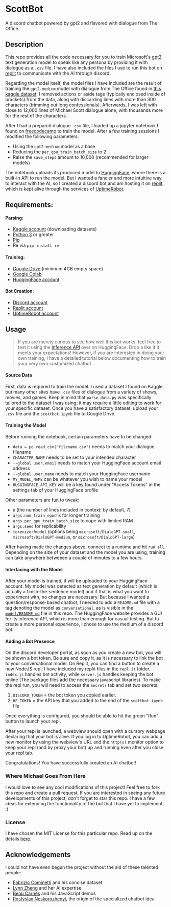 # ScottBot
A discord chatbot powered by gpt2 and flavored with dialogue from The Office.

## Description
This repo provides all the code necessary for you to train Microsoft's [gpt2](https://huggingface.co/gpt2) text generation model to speak like any persona by providing it with dialogue as a `.csv` file. I have also included the files I use to run this bot on [replit](https://replit.com/) to communicate with the AI through discord.

Regarding the model itself, the model files I have included are the result of training the `gpt2-medium` model with dialogue from The Office found in [this kaggle dataset](https://www.kaggle.com/datasets/fabriziocominetti/the-office-lines). I removed actions or aside tags (typically enclosed inside of brackets) from the data, along with discarding lines with more than 300 characters (trimming out long confessionals). Afterwards, I was left with close to 12,000 lines of Michael Scott dialogue alone, with thousands more for the rest of the characters.

After I had a prepared dialogue `.csv` file, I loaded up a jupyter notebook I found on [freecodecamp](https://www.freecodecamp.org/news/make-a-discord-bot-that-talks-like-rick-sanchez/) to train the model. After a few training sessions I modified the following parameters:
- Using the `gpt2-medium` model as a base
- Reducing the `per_gpu_train_batch_size` to 2
- Raise the `save_steps` amount to 10,000 (recommended for larger models)

The notebook uploads its produced model to [HuggingFace](https://huggingface.co/Chae/scottbot_med), where there is a built-in API to run the model. But I wanted a fancier and more intuitive way to interact with the AI, so I created a discord bot and am hosting it on [replit](https://replit.com/), which is kept alive through the services of [UptimeRobot](https://uptimerobot.com/). 

## Requirements:
#### Parsing:
- [Kaggle account](https://www.kaggle.com/) (downloading datasets)
- [Python 3](https://www.python.org/downloads/release/python-3109/) or greater
- [Pip](https://pypi.org/project/pip/#files)
- Re via `pip install re`

#### Training:
- [Google Drive](https://drive.google.com/) (minimum 4GB empty space)
- [Google Colab](https://colab.research.google.com/)
- [HuggingFace account](https://huggingface.co/)

#### Bot Creation:
- [Discord account](https://discord.com/developers/applications)
- [Replit account](https://replit.com/)
- [UptimeRobot account](https://uptimerobot.com/)

## Usage
>If you are merely curious to see how well this bot works, feel free to test it using the [Inference API](https://huggingface.co/Chae/scottbot_med) over on HuggingFace. Drop a like if it meets your expectations! However, if you are interested in doing your own training, I have a detailed tutorial below documenting how to train your very own customized chatbot.

#### Source Data
First, data is required to train the model. I used a dataset I found on Kaggle, but many other sites have `.csv` files of dialogue from a variety of shows, movies, and games. Keep in mind that `parse_data.py` was specifically tailored to the dataset I was using; it may require a little editing to work for your specific dataset. Once you have a satisfactory dataset, upload your `.csv` file and the `scottbot.ipynb` file to Google Drive.

#### Training the Model
Before running the notebook, certain parameters have to be changed:
* `data = pd.read_csv("filename.csv")` needs to match your dialogue filename
* `CHARACTER_NAME` needs to be set to your intended character
* `--global user.email` needs to match your HuggingFace account email address
* `--global user.name` needs to match your HuggingFace username
* `MY_MODEL_NAME` can be whatever you wish to name your model
* `HUGGINGFACE_API_KEY` will be a key found under "Access Tokens" in the settings tab of your HuggingFace profile

Other parameters are fun to tweak:
* `n` (the number of lines included in context; by default, 7)
* `args.num_train_epochs` for longer training
* `args.per_gpu_train_batch_size` to cope with limited RAM
* `args.seed` for replicability 
* `tokenizer`/`model` (options being `microsoft/DialoGPT-small`, `microsoft/DialoGPT-medium`, or `microsoft/DialoGPT-large`)

After having made the changes above, connect to a runtime and hit `run all`. Depending on the size of your dataset and the model you are using, training can take anywhere betweeen a couple of minutes to a few hours. 

#### Interfacing with the Model
After your model is trained, it will be uploaded to your HuggingFace account. My model was detected as text generation by default (which is actually a finish-the-sentence model) and if that is what you want to experiment with, no changes are necessary. But because I wanted a question/response-based chatbot, I needed to add a `README.md` file with a tag denoting the model as `conversational`, as is visible in the [`model/README.md`](https://github.com/k-haynie/scottbot/blob/main/model/README.md) file in this repo. The HuggingFace website provides a GUI for its inference API, which is more than enough for casual testing. But to create a more personal experience, I chose to use the medium of a discord bot. 

#### Adding a Bot Presence
On the discord developer portal, as soon as you create a new bot, you will be shown a bot token. Be sure and copy it, as it is necessary to link the bot to your conversational model. On Replit, you can find a button to create a new NodeJS repl; I have included my replit files in the `repl.it` folder. `index.js` handles bot activity, while `server.js` handles keeping the bot online (The package files add the necessary javascript libraries). To make the repl run, you will need to access the `Secrets` tab and set two secrets:
1. `DISCORD_TOKEN` = the bot token you copied earlier. 
2. `HF_TOKEN` = the API key that you added to the end of the `scottbot.ipynb` file

Once everything is configured, you should be able to hit the green "Run" button to launch your repl.

After your repl is launched, a webview should open with a cursory webpage declaring that your bot is alive. If you log in to UptimeRobot, you can add a new monitor by using the webview's URL and the `http(s)` monitor option to keep your repl (and by proxy your bot) up and running even after you close your repl tab.

Congratulations! You have successfully created an AI chatbot!

### Where Michael Goes From Here
I would love to see any cool modifications of this project! Feel free to fork this repo and create a pull request. If you are interested in seeing any future developments of this project, don't forget to star this repo. I have a few ideas for extending the functionality of the bot that I have yet to implement. :)

### License
I have chosen the MIT License for this particular repo. Read up on the details [here](https://github.com/k-haynie/scottbot/blob/main/LICENSE).

## Acknowledgements
I could not have even begun the project without the aid of these talented people:
- [Fabrizio Cominetti](https://www.kaggle.com/datasets/fabriziocominetti/the-office-lines) and his concise dataset
- [Lynn Zheng](https://www.freecodecamp.org/news/make-a-discord-bot-that-talks-like-rick-sanchez/) and her AI expertise
- [Beau Carnes](https://www.freecodecamp.org/news/create-a-discord-bot-with-javascript-nodejs/) and his JavaScript demos
- [Rostyslav Neskorozhenyi](https://towardsdatascience.com/make-your-own-rick-sanchez-bot-with-transformers-and-dialogpt-fine-tuning-f85e6d1f4e30), the origin of the specialized chatbot idea

